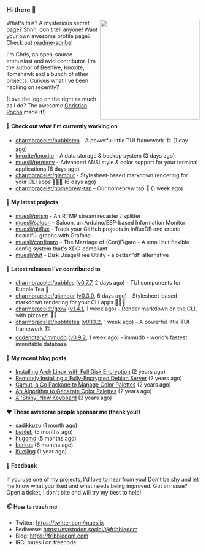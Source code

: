 ### Hi there 👋

<img align="right" src="https://raw.githubusercontent.com/muesli/muesli/master/assets/termenv.png" width="260">

What's this? A mysterious secret page? Shhh, don't tell anyone!
Want your own awesome profile page? Check out [readme-scribe](https://github.com/muesli/readme-scribe)!

I'm Chris, an open-source enthusiast and avid contributor. I'm the author of Beehive, Knoxite, Tomahawk and a bunch
of other projects. Curious what I've been hacking on recently?

(Love the logo on the right as much as I do? The awesome [Christian Rocha](https://github.com/meowgorithm/) made it!)

#### 👷 Check out what I'm currently working on

- [charmbracelet/bubbletea](https://github.com/charmbracelet/bubbletea) - A powerful little TUI framework 🏗 (1 day ago)
- [knoxite/knoxite](https://github.com/knoxite/knoxite) - A data storage &amp; backup system (3 days ago)
- [muesli/termenv](https://github.com/muesli/termenv) - Advanced ANSI style &amp; color support for your terminal applications (6 days ago)
- [charmbracelet/glamour](https://github.com/charmbracelet/glamour) - Stylesheet-based markdown rendering for your CLI apps 💇🏻‍♀️ (6 days ago)
- [charmbracelet/homebrew-tap](https://github.com/charmbracelet/homebrew-tap) - Our homebrew tap 🍺 (1 week ago)

#### 🌱 My latest projects

- [muesli/prism](https://github.com/muesli/prism) - An RTMP stream recaster / splitter
- [muesli/saloon](https://github.com/muesli/saloon) - Saloon, an Arduino/ESP-based Information Monitor
- [muesli/gitflux](https://github.com/muesli/gitflux) - Track your GitHub projects in InfluxDB and create beautiful graphs with Grafana
- [muesli/configaro](https://github.com/muesli/configaro) - The Marriage of (Con)Figaro - A small but flexible config system that&#39;s XDG-compliant
- [muesli/duf](https://github.com/muesli/duf) - Disk Usage/Free Utility - a better &#39;df&#39; alternative

#### 🔭 Latest releases I've contributed to

- [charmbracelet/bubbles](https://github.com/charmbracelet/bubbles) ([v0.7.7](https://github.com/charmbracelet/bubbles/releases/tag/v0.7.7), 2 days ago) - TUI components for Bubble Tea 🍡
- [charmbracelet/glamour](https://github.com/charmbracelet/glamour) ([v0.3.0](https://github.com/charmbracelet/glamour/releases/tag/v0.3.0), 6 days ago) - Stylesheet-based markdown rendering for your CLI apps 💇🏻‍♀️
- [charmbracelet/glow](https://github.com/charmbracelet/glow) ([v1.4.1](https://github.com/charmbracelet/glow/releases/tag/v1.4.1), 1 week ago) - Render markdown on the CLI, with pizzazz! 💅🏻
- [charmbracelet/bubbletea](https://github.com/charmbracelet/bubbletea) ([v0.13.2](https://github.com/charmbracelet/bubbletea/releases/tag/v0.13.2), 1 week ago) - A powerful little TUI framework 🏗
- [codenotary/immudb](https://github.com/codenotary/immudb) ([v0.9.2](https://github.com/codenotary/immudb/releases/tag/v0.9.2), 1 week ago) - immudb - world’s fastest immutable database

#### 📜 My recent blog posts

- [Installing Arch Linux with Full Disk Encryption](https://fribbledom.com/posts/encrypted-arch-install/) (2 years ago)
- [Remotely Installing a Fully-Encrypted Debian Server](https://fribbledom.com/posts/encrypted-remote-debian-install/) (2 years ago)
- [Gamut, a Go Package to Manage Color Palettes](https://fribbledom.com/posts/gamut-package-to-handle-color-palettes/) (2 years ago)
- [An Algorithm to Generate Color Palettes](https://fribbledom.com/posts/an-algorithm-to-generate-color-palettes/) (2 years ago)
- [A &#39;Shiny&#39; New Keyboard](https://fribbledom.com/posts/a-shiny-new-keyboard/) (2 years ago)

#### ❤️ These awesome people sponsor me (thank you!)

- [sadikkuzu](https://github.com/sadikkuzu) (1 month ago)
- [benleb](https://github.com/benleb) (5 months ago)
- [hugomd](https://github.com/hugomd) (5 months ago)
- [berkus](https://github.com/berkus) (6 months ago)
- [lfuelling](https://github.com/lfuelling) (1 year ago)

#### 💬 Feedback

If you use one of my projects, I'd love to hear from you! Don't be shy and let me know what you liked
and what needs being improved. Got an issue? Open a ticket, I don't bite and will try my best to help!

#### 📫 How to reach me

- Twitter: https://twitter.com/mueslix
- Fediverse: https://mastodon.social/@fribbledom
- Blog: https://fribbledom.com
- IRC: muesli on freenode
